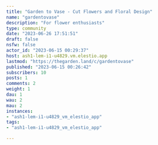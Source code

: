 ```yaml
---
title: "Garden to Vase - Cut Flowers and Floral Design" 
name: "gardentovase"
description: "For flower enthusiasts"
type: community
date: "2023-06-26 17:51:51"
draft: false
nsfw: false
actor_id: "2023-06-15 00:29:37"
host: ash1-lem-i1-u4829.vm.elestio.app
lastmod: "https://thegarden.land/c/gardentovase"
published: "2023-06-15 00:26:42"
subscribers: 10
posts: 1
comments: 2
weight: 1
dau: 1
wau: 2
mau: 2
instances:
- "ash1-lem-i1-u4829_vm_elestio_app"
tags: 
- "ash1-lem-i1-u4829_vm_elestio_app"

---
```

